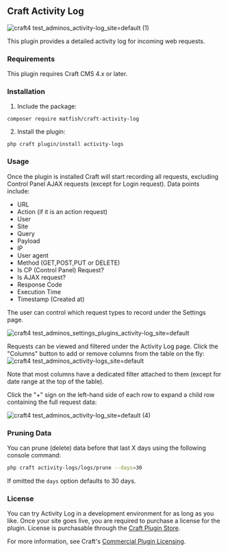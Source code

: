 ## Craft Activity Log
![craft4 test_adminos_activity-log_site=default (1)](https://user-images.githubusercontent.com/1510460/175233839-30d3f4ac-a3a3-4511-9c1d-b388e4225bf5.png)

This plugin provides a detailed activity log for incoming web requests.

### Requirements

This plugin requires Craft CMS 4.x or later.

### Installation

1. Include the package:

```
composer require matfish/craft-activity-log
```

2. Install the plugin:

```
php craft plugin/install activity-logs
```

### Usage

Once the plugin is installed Craft will start recording all requests, excluding Control Panel AJAX requests (except for Login request).
Data points include:
* URL
* Action (if it is an action request)
* User
* Site
* Query
* Payload 
* IP
* User agent
* Method (GET,POST,PUT or DELETE)
* Is CP (Control Panel) Request?
* Is AJAX request?
* Response Code
* Execution Time
* Timestamp (Created at)

The user can control which request types to record under the Settings page.

![craft4 test_adminos_settings_plugins_activity-log_site=default](https://user-images.githubusercontent.com/1510460/175233673-87f2f69d-0c45-4b0c-a3d9-7c231026989e.png)


Requests can be viewed and filtered under the Activity Log page.
Click the "Columns" button to add or remove columns from the table on the fly:
![craft4 test_adminos_activity-logs_site=default](https://user-images.githubusercontent.com/1510460/175236200-2c2ebc1b-b1c6-4dfa-a07a-8d20a3780cb5.png)

Note that most columns have a dedicated filter attached to them (except for date range at the top of the table).

Click the "+" sign on the left-hand side of each row to expand a child row containing the full request data:

![craft4 test_adminos_activity-log_site=default (4)](https://user-images.githubusercontent.com/1510460/175233957-eeb453c1-8b18-448e-af7a-c476f3ac9cb5.png)
 
### Pruning Data

You can prune (delete) data before that last X days using the following console command:
```bash
php craft activity-logs/logs/prune --days=30
```
If omitted the `days` option defaults to 30 days.

### License

You can try Activity Log in a development environment for as long as you like. Once your site goes live, you are
required to purchase a license for the plugin. License is purchasable through
the [Craft Plugin Store](https://plugins.craftcms.com/activity-logs).

For more information, see
Craft's [Commercial Plugin Licensing](https://craftcms.com/docs/4.x/plugins.html#commercial-plugin-licensing).
